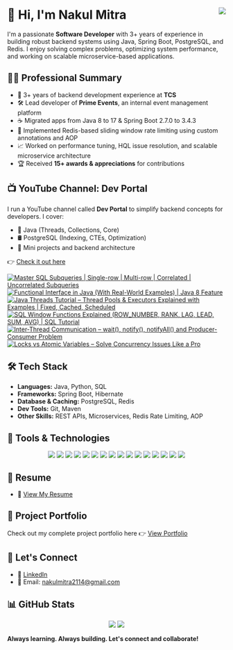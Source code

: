 # 👋 Hi, I'm Nakul Mitra <img src="https://komarev.com/ghpvc/?username=nakulmitra&label=Profile%20views&color=0e75b6&style=for-the-badge" align="right"/>

I'm a passionate **Software Developer** with 3+ years of experience in building robust backend systems using Java, Spring Boot, PostgreSQL, and Redis. I enjoy solving complex problems, optimizing system performance, and working on scalable microservice-based applications.


## 🧑‍💼 Professional Summary

- 💼 3+ years of backend development experience at **TCS**
- 🛠️ Lead developer of **Prime Events**, an internal event management platform
- ☕ Migrated apps from Java 8 to 17 & Spring Boot 2.7.0 to 3.4.3
- 🚀 Implemented Redis-based sliding window rate limiting using custom annotations and AOP
- 📈 Worked on performance tuning, HQL issue resolution, and scalable microservice architecture
- 🏆 Received **15+ awards & appreciations** for contributions


## 📺 YouTube Channel: Dev Portal

I run a YouTube channel called **Dev Portal** to simplify backend concepts for developers. I cover:

- 🧵 Java (Threads, Collections, Core)
- 🛢️ PostgreSQL (Indexing, CTEs, Optimization)
- 🧪 Mini projects and backend architecture

👉 [Check it out here](https://www.youtube.com/@DevPortal2114)

<!-- BEGIN YOUTUBE-CARDS -->
[![Master SQL Subqueries | Single-row | Multi-row | Correlated | Uncorrelated Subqueries](https://ytcards.demolab.com/?id=kvPMeXoykAU&title=Master+SQL+Subqueries+%7C+Single-row+%7C+Multi-row+%7C+Correlated+%7C+Uncorrelated+Subqueries&lang=en&timestamp=1745845280&background_color=%230d1117&title_color=%23ffffff&stats_color=%23dedede&max_title_lines=1&width=250&border_radius=5 "Master SQL Subqueries | Single-row | Multi-row | Correlated | Uncorrelated Subqueries")](https://www.youtube.com/watch?v=kvPMeXoykAU)
[![Functional Interface in Java (With Real-World Examples) | Java 8 Feature](https://ytcards.demolab.com/?id=e5Q_kQFIdU4&title=Functional+Interface+in+Java+%28With+Real-World+Examples%29+%7C+Java+8+Feature&lang=en&timestamp=1745415037&background_color=%230d1117&title_color=%23ffffff&stats_color=%23dedede&max_title_lines=1&width=250&border_radius=5 "Functional Interface in Java (With Real-World Examples) | Java 8 Feature")](https://www.youtube.com/watch?v=e5Q_kQFIdU4)
[![Java Threads Tutorial – Thread Pools & Executors Explained with Examples | Fixed, Cached, Scheduled](https://ytcards.demolab.com/?id=bUC6tft9TxM&title=Java+Threads+Tutorial+%E2%80%93+Thread+Pools+%26+Executors+Explained+with+Examples+%7C+Fixed%2C+Cached%2C+Scheduled&lang=en&timestamp=1744863302&background_color=%230d1117&title_color=%23ffffff&stats_color=%23dedede&max_title_lines=1&width=250&border_radius=5 "Java Threads Tutorial – Thread Pools & Executors Explained with Examples | Fixed, Cached, Scheduled")](https://www.youtube.com/watch?v=bUC6tft9TxM)
[![SQL Window Functions Explained (ROW_NUMBER, RANK, LAG, LEAD, SUM, AVG) | SQL Tutorial](https://ytcards.demolab.com/?id=gMymeinwF8A&title=SQL+Window+Functions+Explained+%28ROW_NUMBER%2C+RANK%2C+LAG%2C+LEAD%2C+SUM%2C+AVG%29+%7C+SQL+Tutorial&lang=en&timestamp=1744604102&background_color=%230d1117&title_color=%23ffffff&stats_color=%23dedede&max_title_lines=1&width=250&border_radius=5 "SQL Window Functions Explained (ROW_NUMBER, RANK, LAG, LEAD, SUM, AVG) | SQL Tutorial")](https://www.youtube.com/watch?v=gMymeinwF8A)
[![Inter-Thread Communication – wait(), notify(), notifyAll() and Producer-Consumer Problem](https://ytcards.demolab.com/?id=5k-gXIFWGRc&title=Inter-Thread+Communication+%E2%80%93+wait%28%29%2C+notify%28%29%2C+notifyAll%28%29+and+Producer-Consumer+Problem&lang=en&timestamp=1744258500&background_color=%230d1117&title_color=%23ffffff&stats_color=%23dedede&max_title_lines=1&width=250&border_radius=5 "Inter-Thread Communication – wait(), notify(), notifyAll() and Producer-Consumer Problem")](https://www.youtube.com/watch?v=5k-gXIFWGRc)
[![Locks vs Atomic Variables – Solve Concurrency Issues Like a Pro](https://ytcards.demolab.com/?id=oiEXFKLNQpc&title=Locks+vs+Atomic+Variables+%E2%80%93+Solve+Concurrency+Issues+Like+a+Pro&lang=en&timestamp=1743653704&background_color=%230d1117&title_color=%23ffffff&stats_color=%23dedede&max_title_lines=1&width=250&border_radius=5 "Locks vs Atomic Variables – Solve Concurrency Issues Like a Pro")](https://www.youtube.com/watch?v=oiEXFKLNQpc)
<!-- END YOUTUBE-CARDS -->


## 🛠️ Tech Stack

- **Languages:** Java, Python, SQL  
- **Frameworks:** Spring Boot, Hibernate  
- **Database & Caching:** PostgreSQL, Redis  
- **Dev Tools:** Git, Maven  
- **Other Skills:** REST APIs, Microservices, Redis Rate Limiting, AOP


## 🧰 Tools & Technologies

<p align="center">
  <img src="https://img.shields.io/badge/Microservices-FF6F00?style=for-the-badge&logo=docker&logoColor=white"/>
  <img src="https://img.shields.io/badge/Java-%23ED8B00.svg?style=for-the-badge&logo=java&logoColor=white"/>
  <img src="https://img.shields.io/badge/Spring-%236DB33F.svg?style=for-the-badge&logo=spring&logoColor=white"/>
  <img src="https://img.shields.io/badge/Hibernate-59666C?style=for-the-badge&logo=hibernate&logoColor=white"/>
  <img src="https://img.shields.io/badge/AOP-6DB33F?style=for-the-badge&logo=spring&logoColor=white"/>
  <img src="https://img.shields.io/badge/PostgreSQL-336791?style=for-the-badge&logo=postgresql&logoColor=white"/>
  <img src="https://img.shields.io/badge/Redis-DC382D?style=for-the-badge&logo=redis&logoColor=white"/>
  <img src="https://img.shields.io/badge/REST_API-005571?style=for-the-badge&logo=rest&logoColor=white"/>
  <img src="https://img.shields.io/badge/Maven-C71A36?style=for-the-badge&logo=apachemaven&logoColor=white"/>
  <img src="https://img.shields.io/badge/Linux-FCC624?style=for-the-badge&logo=linux&logoColor=black"/>
  <img src="https://img.shields.io/badge/Git-F05032?style=for-the-badge&logo=git&logoColor=white"/>
  <img src="https://img.shields.io/badge/MySQL-4479A1?style=for-the-badge&logo=mysql&logoColor=white" />
  <img src="https://img.shields.io/badge/Python-3776AB?style=for-the-badge&logo=python&logoColor=white"/>
  <img src="https://img.shields.io/badge/STS-6DB33F?style=for-the-badge&logo=spring&logoColor=white"/>
  <img src="https://img.shields.io/badge/VS%20Code-007ACC?style=for-the-badge&logo=visualstudiocode&logoColor=white"/>
  <img src="https://img.shields.io/badge/PyCharm-000000?style=for-the-badge&logo=pycharm&logoColor=white"/>
</p>


## 📄 Resume

- 📄 [View My Resume](https://github.com/nakulmitra/nakulmitra/blob/master/resume/Nakul_Mitra_Java_Spring_Boot_PostgreSQL_Redis.pdf)


## 💼 Project Portfolio

Check out my complete project portfolio here 👉 [View Portfolio](https://github.com/nakulmitra/project-portfolio)


## 🤝 Let's Connect

- 🔗 [LinkedIn](https://www.linkedin.com/in/nakul-mitra-microservices-spring-boot-java-postgresql/)
- 📧 Email: nakulmitra2114@gmail.com

## 📊 GitHub Stats

<p align="center">
  <!-- <img src="https://github-readme-stats.vercel.app/api?username=nakulmitra&show_icons=true&theme=vue" /> -->
  <img src="https://github-profile-summary-cards.vercel.app/api/cards/profile-details?username=nakulmitra&theme=vue" />
  <img src="https://github-readme-streak-stats.herokuapp.com?user=nakulmitra&theme=vue" />
</p>

<!-- ## 🧾 Recent Commits -->

<!-- [![GitHub Activity Graph](https://github-readme-activity-graph.vercel.app/graph?username=nakulmitra&theme=vue)](https://github.com/nakulmitra) -->

**Always learning. Always building. Let's connect and collaborate!**
